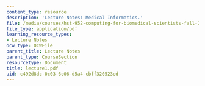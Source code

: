 ```yaml
---
content_type: resource
description: 'Lecture Notes: Medical Informatics.'
file: /media/courses/hst-952-computing-for-biomedical-scientists-fall-2002/c492d8dc0c036c06d5a4cbff320523ed_lecture1.pdf
file_type: application/pdf
learning_resource_types:
- Lecture Notes
ocw_type: OCWFile
parent_title: Lecture Notes
parent_type: CourseSection
resourcetype: Document
title: lecture1.pdf
uid: c492d8dc-0c03-6c06-d5a4-cbff320523ed
---
```

